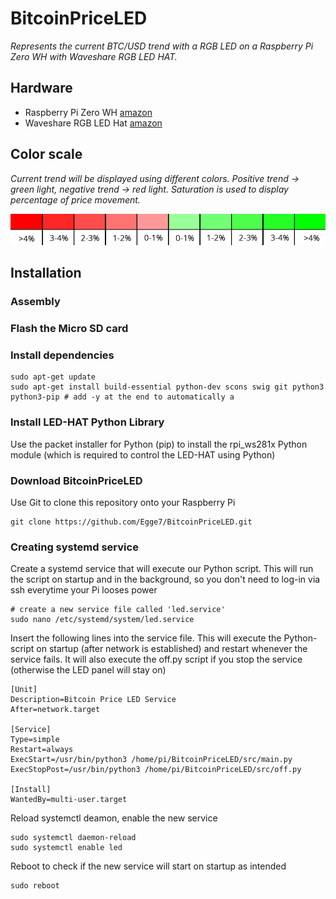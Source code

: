 # BitcoinPriceLED
 
*Represents the current BTC/USD trend with a RGB LED on a Raspberry Pi Zero WH with Waveshare RGB LED HAT.*

## Hardware

* Raspberry Pi Zero WH [amazon](https://www.amazon.de/Raspberry-Pi-Zero-WH/dp/B07BHMRTTY)
* Waveshare RGB LED Hat [amazon](https://www.amazon.de/Waveshare-RGB-LED-HAT-Expansion/dp/B06ZYLC1BJ)

## Color scale

*Current trend will be displayed using different colors. Positive trend -> green light, negative trend -> red light. Saturation is used to display percentage of price movement.*

![colorscale](/Farbskala.png)

## Installation

### Assembly

### Flash the Micro SD card

### Install dependencies

```shell
sudo apt-get update
sudo apt-get install build-essential python-dev scons swig git python3 python3-pip # add -y at the end to automatically a
```

### Install LED-HAT Python Library

Use the packet installer for Python (pip) to install the rpi_ws281x Python module (which is required to control the LED-HAT using Python)

### Download BitcoinPriceLED

Use Git to clone this repository onto your Raspberry Pi

```shell
git clone https://github.com/Egge7/BitcoinPriceLED.git
```

### Creating systemd service

Create a systemd service that will execute our Python script. This will run the script on startup and in the background, so you don't need to log-in via ssh everytime your Pi looses power

```shell
# create a new service file called 'led.service'
sudo nano /etc/systemd/system/led.service
```

Insert the following lines into the service file. This will execute the Python-script on startup (after network is established) and restart whenever the service fails. It will also execute the off.py script if you stop the service (otherwise the LED panel will stay on)
```
[Unit]
Description=Bitcoin Price LED Service
After=network.target

[Service]
Type=simple
Restart=always
ExecStart=/usr/bin/python3 /home/pi/BitcoinPriceLED/src/main.py
ExecStopPost=/usr/bin/python3 /home/pi/BitcoinPriceLED/src/off.py

[Install]
WantedBy=multi-user.target
```
Reload systemctl deamon, enable the new service

```shell
sudo systemctl daemon-reload
sudo systemctl enable led
```

Reboot to check if the new service will start on startup as intended

```shell
sudo reboot
```

